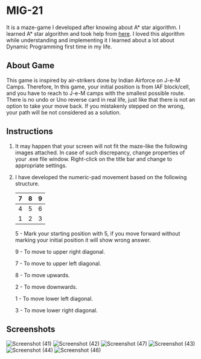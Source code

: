 # MIG-21
It is a maze-game I developed after knowing about A* star algorithm. I learned A* star algorithm and took help from [here](https://www.geeksforgeeks.org/a-search-algorithm/). I loved this algorithm while understanding and implementing it I learned about a lot about Dynamic Programming first time in my life. 

## About Game
This game is inspired by air-strikers done by Indian Airforce on J-e-M Camps. Therefore, In this game, your initial position is from IAF block/cell, and you have to reach to J-e-M camps with the smallest possible route. There is no undo or Uno reverse card in real life, just like that there is not an option to take your move back. If you mistakenly stepped on the wrong, your path will be not considered as a solution. 

## Instructions 
1. It may happen that your screen will not fit the maze-like the following images attached. In case of such discrepancy, change properties of your .exe file window. Right-click on the title bar and change to appropriate settings. 

2. I have developed the numeric-pad movement based on the following structure.

      |  7   |  8   |  9  |
      |----  |:---- |---:|
      4   |5   |  6
      1   |2   |    3 
   
      5 - Mark your starting position with 5, if you move forward without marking your initial position it will show wrong answer.
      
      9 - To move to upper right diagonal.
      
      7 - To move to upper left diagonal.
      
      8 - To move upwards.
      
      2 - To move downwards.
      
      1 - To move lower left diagonal. 
      
      3 - To move lower right diagonal. 
## Screenshots
![Screenshot (41)](https://user-images.githubusercontent.com/40148448/64479999-596ffd80-d1dd-11e9-8971-d3a5ff62b6e1.png)
![Screenshot (42)](https://user-images.githubusercontent.com/40148448/64480001-5d038480-d1dd-11e9-8f00-05d49f70b5b9.png)
![Screenshot (47)](https://user-images.githubusercontent.com/40148448/64480006-67be1980-d1dd-11e9-9e8c-230f05d7eede.png)
![Screenshot (43)](https://user-images.githubusercontent.com/40148448/64480002-5ffe7500-d1dd-11e9-88be-c30099f3ab3b.png)
![Screenshot (44)](https://user-images.githubusercontent.com/40148448/64480003-61c83880-d1dd-11e9-819b-a7919477360f.png)
![Screenshot (46)](https://user-images.githubusercontent.com/40148448/64480005-642a9280-d1dd-11e9-82ef-1874eaff78ac.png)
